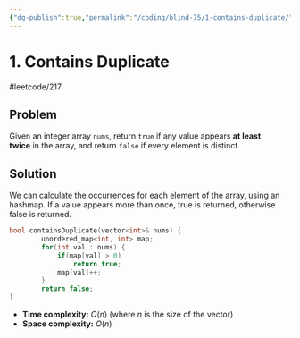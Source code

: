 ```yaml
---
{"dg-publish":true,"permalink":"/coding/blind-75/1-contains-duplicate/","created":"2023-07-24T12:09:32.705+02:00","updated":"2023-07-24T16:31:48.530+02:00"}
---
```


# 1. Contains Duplicate
#leetcode/217
## Problem
Given an integer array `nums`, return `true` if any value appears **at least twice** in the array, and return `false` if every element is distinct.

## Solution
We can calculate the occurrences for each element of the array, using an hashmap. If a value appears more than once, true is returned, otherwise false is returned.
```cpp
bool containsDuplicate(vector<int>& nums) {
        unordered_map<int, int> map;
        for(int val : nums) {
            if(map[val] > 0)
                return true;
            map[val]++;
        }
        return false;
}
```
- **Time complexity:** $O(n)$ (where _n_ is the size of the vector)
- **Space complexity:** $O(n)$